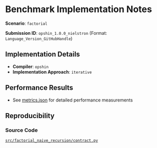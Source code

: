 # Benchmark Implementation Notes

**Scenario**: `factorial`

**Submission ID**: `opshin_1.0.0_nielstron` (Format: `Language_Version_GitHubHandle`)

## Implementation Details

- **Compiler**: `opshin`
- **Implementation Approach**: `iterative`

## Performance Results

- See [metrics.json](metrics.json) for detailed performance measurements

## Reproducibility

### Source Code

[`src/factorial_naive_recursion/contract.py`](https://github.com/OpShin/opshin-cape-submissions/blob/b88d48daf716f10ab2c1d5aa256a0556cfe09a36/src/factorial_naive_recursion/contract.py)
